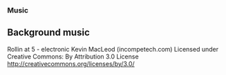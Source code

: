 ### Music

## Background music
Rollin at 5 - electronic Kevin MacLeod (incompetech.com)
Licensed under Creative Commons: By Attribution 3.0 License
http://creativecommons.org/licenses/by/3.0/